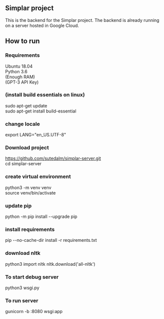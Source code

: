 ## Simplar project
This is the backend for the Simplar project.
The backend is already running on a server hosted in Google Cloud.

## How to run
### Requirements
Ubuntu 18.04  
Python 3.6  
(Enough RAM)  
(GPT-3 API Key)

### (install build essentials on linux)
sudo apt-get update  
sudo apt-get install build-essential

### change locale
export LANG="en_US.UTF-8"

### Download project
https://github.com/sutedalm/simplar-server.git  
cd simplar-server

### create virtual environment

python3 -m venv venv  
source venv/bin/activate

### update pip

python -m pip install --upgrade pip

### install requirements

pip --no-cache-dir install -r requirements.txt

### download nltk

python3
import nltk
nltk.download('all-nltk')

### To start debug server
python3 wsgi.py

### To run server
gunicorn -b :8080 wsgi:app
